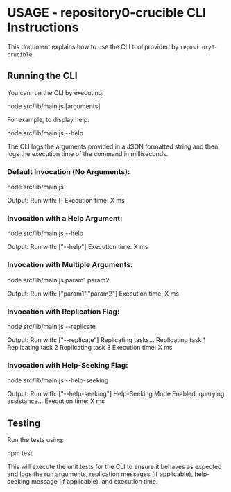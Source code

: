 # USAGE - repository0-crucible CLI Instructions

This document explains how to use the CLI tool provided by `repository0-crucible`.

## Running the CLI

You can run the CLI by executing:

  node src/lib/main.js [arguments]

For example, to display help:

  node src/lib/main.js --help

The CLI logs the arguments provided in a JSON formatted string and then logs the execution time of the command in milliseconds.

### Default Invocation (No Arguments):

  node src/lib/main.js

  Output:
  Run with: []
  Execution time: X ms

### Invocation with a Help Argument:

  node src/lib/main.js --help

  Output:
  Run with: ["--help"]
  Execution time: X ms

### Invocation with Multiple Arguments:

  node src/lib/main.js param1 param2

  Output:
  Run with: ["param1","param2"]
  Execution time: X ms

### Invocation with Replication Flag:

  node src/lib/main.js --replicate

  Output:
  Run with: ["--replicate"]
  Replicating tasks...
  Replicating task 1
  Replicating task 2
  Replicating task 3
  Execution time: X ms

### Invocation with Help-Seeking Flag:

  node src/lib/main.js --help-seeking

  Output:
  Run with: ["--help-seeking"]
  Help-Seeking Mode Enabled: querying assistance...
  Execution time: X ms

## Testing

Run the tests using:

  npm test

This will execute the unit tests for the CLI to ensure it behaves as expected and logs the run arguments, replication messages (if applicable), help-seeking message (if applicable), and execution time.
